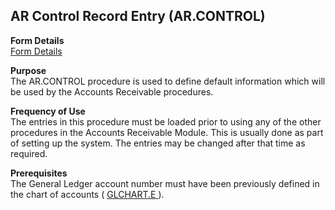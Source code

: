 ##  AR Control Record Entry (AR.CONTROL)

<PageHeader />

**Form Details**  
[ Form Details ](AR-CONTROL-1/README.md)   

**Purpose**  
The AR.CONTROL procedure is used to define default information which will be
used by the Accounts Receivable procedures.

**Frequency of Use**  
The entries in this procedure must be loaded prior to using any of the other
procedures in the Accounts Receivable Module. This is usually done as part of
setting up the system. The entries may be changed after that time as required.

**Prerequisites**  
The General Ledger account number must have been previously defined in the chart of accounts ( [ GLCHART.E ](../../../../../rover/AP-OVERVIEW/AP-ENTRY/AP-E/CHECKS-E/AP-CONTROL/GLCHART-E) ). 

<badge text= "Version 8.10.57" vertical="middle" />

<PageFooter />